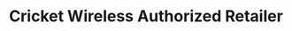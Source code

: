 ---
title: "Cricket Wireless Authorized Retailer"
url: /las-vegas/cricket-wireless-authorized-retailer/
shop: outpost
---